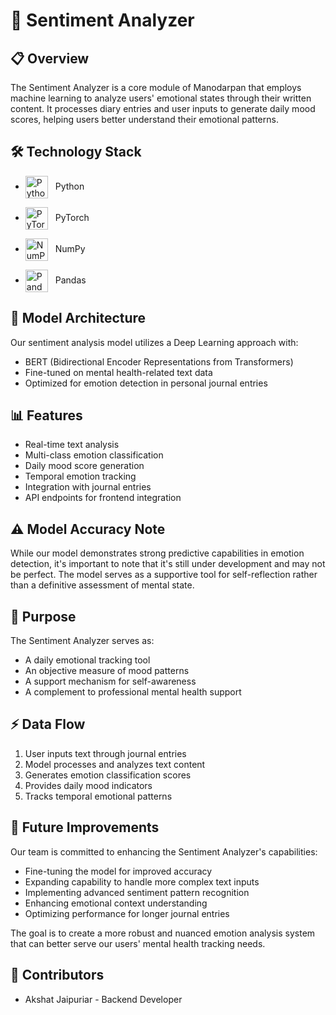 # 🎯 Sentiment Analyzer

## 📋 Overview
The Sentiment Analyzer is a core module of Manodarpan that employs machine learning to analyze users' emotional states through their written content. It processes diary entries and user inputs to generate daily mood scores, helping users better understand their emotional patterns.

## 🛠️ Technology Stack

- <img src="https://www.python.org/static/community_logos/python-logo.png" alt="Python" width="36" style="vertical-align:middle; margin-right:8px"/> Python

- <img src="https://pytorch.org/assets/images/pytorch-logo.png" alt="PyTorch" width="36" style="vertical-align:middle; margin-right:8px"/> PyTorch

- <img src="https://numpy.org/images/logo.svg" alt="NumPy" width="36" style="vertical-align:middle; margin-right:8px"/> NumPy

- <img src="https://pandas.pydata.org/static/img/pandas.svg" alt="Pandas" width="36" style="vertical-align:middle; margin-right:8px"/> Pandas

## 🤖 Model Architecture

Our sentiment analysis model utilizes a Deep Learning approach with:
- BERT (Bidirectional Encoder Representations from Transformers)
- Fine-tuned on mental health-related text data
- Optimized for emotion detection in personal journal entries

## 📊 Features

- Real-time text analysis
- Multi-class emotion classification
- Daily mood score generation
- Temporal emotion tracking
- Integration with journal entries
- API endpoints for frontend integration

## ⚠️ Model Accuracy Note

While our model demonstrates strong predictive capabilities in emotion detection, it's important to note that it's still under development and may not be perfect. The model serves as a supportive tool for self-reflection rather than a definitive assessment of mental state.

## 🎯 Purpose

The Sentiment Analyzer serves as:
- A daily emotional tracking tool
- An objective measure of mood patterns
- A support mechanism for self-awareness
- A complement to professional mental health support

## ⚡ Data Flow

1. User inputs text through journal entries
2. Model processes and analyzes text content
3. Generates emotion classification scores
4. Provides daily mood indicators
5. Tracks temporal emotional patterns

## 🚀 Future Improvements

Our team is committed to enhancing the Sentiment Analyzer's capabilities:
- Fine-tuning the model for improved accuracy
- Expanding capability to handle more complex text inputs
- Implementing advanced sentiment pattern recognition
- Enhancing emotional context understanding
- Optimizing performance for longer journal entries

The goal is to create a more robust and nuanced emotion analysis system that can better serve our users' mental health tracking needs.

## 👥 Contributors
- Akshat Jaipuriar - Backend Developer